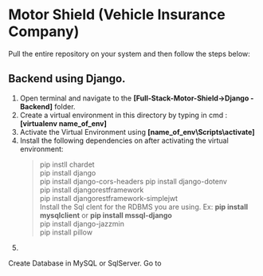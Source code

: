 # Motor Shield (Vehicle Insurance Company)
Pull the entire repository on your system and then follow the steps below:
## Backend using Django.
1. Open terminal and navigate to the **[Full-Stack-Motor-Shield->Django - Backend]** folder.
2. Create a virtual environment in this directory by typing in cmd : **[virtualenv name_of_env]**
3. Activate the Virtual Environment using **[name_of_env\Scripts\activate]**
4. Install the following dependencies on after activating the virtual environment:
   > pip instll chardet   
   > pip install django   
   > pip install django-cors-headers
   > pip install django-dotenv   
   > pip install djangorestframework   
   > pip install djangorestframework-simplejwt   
   > Install the Sql clent for the RDBMS you are using. Ex: **pip install mysqlclient** or **pip install mssql-django**   
   > pip install django-jazzmin   
   > pip install pillow
5. 
Create Database in MySQL or SqlServer. Go to 
